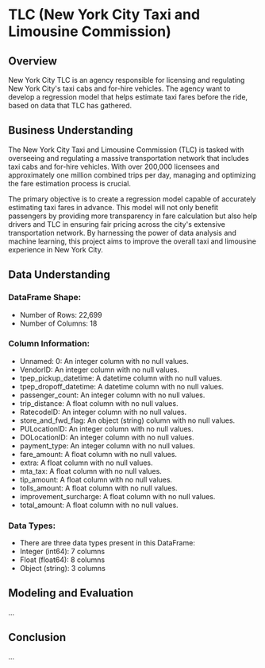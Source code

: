 # TLC (New York City Taxi and Limousine Commission)

## Overview
New York City TLC is an agency responsible for licensing and regulating New York City's taxi cabs and for-hire vehicles. The agency want to develop a regression model that helps estimate taxi fares before the ride, based on data that TLC has gathered. 

## Business Understanding
The New York City Taxi and Limousine Commission (TLC) is tasked with overseeing and regulating a massive transportation network that includes taxi cabs and for-hire vehicles. With over 200,000 licensees and approximately one million combined trips per day, managing and optimizing the fare estimation process is crucial.

The primary objective is to create a regression model capable of accurately estimating taxi fares in advance. This model will not only benefit passengers by providing more transparency in fare calculation but also help drivers and TLC in ensuring fair pricing across the city's extensive transportation network. By harnessing the power of data analysis and machine learning, this project aims to improve the overall taxi and limousine experience in New York City.

## Data Understanding
### DataFrame Shape:
- Number of Rows: 22,699
- Number of Columns: 18

### Column Information:
- Unnamed: 0: An integer column with no null values.
- VendorID: An integer column with no null values.
- tpep_pickup_datetime: A datetime column with no null values.
- tpep_dropoff_datetime: A datetime column with no null values.
- passenger_count: An integer column with no null values.
- trip_distance: A float column with no null values.
- RatecodeID: An integer column with no null values.
- store_and_fwd_flag: An object (string) column with no null values.
- PULocationID: An integer column with no null values.
- DOLocationID: An integer column with no null values.
- payment_type: An integer column with no null values.
- fare_amount: A float column with no null values.
- extra: A float column with no null values.
- mta_tax: A float column with no null values.
- tip_amount: A float column with no null values.
- tolls_amount: A float column with no null values.
- improvement_surcharge: A float column with no null values.
- total_amount: A float column with no null values.

### Data Types:
- There are three data types present in this DataFrame:
- Integer (int64): 7 columns
- Float (float64): 8 columns
- Object (string): 3 columns

## Modeling and Evaluation
...

## Conclusion
...